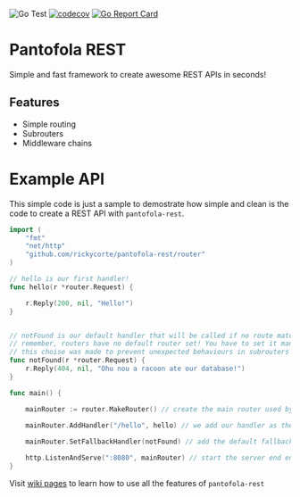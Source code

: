 ![Go Test](https://github.com/rickycorte/pantofola-rest/workflows/Go%20Test/badge.svg)
[![codecov](https://codecov.io/gh/rickycorte/pantofola-rest/branch/master/graph/badge.svg)](https://codecov.io/gh/rickycorte/pantofola-rest)
[![Go Report Card](https://goreportcard.com/badge/github.com/rickycorte/pantofola-rest)](https://goreportcard.com/report/github.com/rickycorte/pantofola-rest)

# Pantofola REST

Simple and fast framework to create awesome REST APIs in seconds!

## Features

- Simple routing
- Subrouters 
- Middleware chains

# Example API

This simple code is just a sample to demostrate how simple and clean is the code to create a REST API with `pantofola-rest`.


```go
import (
	"fmt"
	"net/http"
	"github.com/rickycorte/pantofola-rest/router"
)

// hello is our first handler!
func hello(r *router.Request) {

	r.Reply(200, nil, "Hello!")
}


// notFound is our default handler that will be called if no route match
// remember, routers have no default router set! You have to set it manually
// this choise was made to prevent unexpected behaviours in subrouters
func notFound(r *router.Request) {
	r.Reply(404, nil, "Ohu nou a racoon ate our database!")
}

func main() {

    mainRouter := router.MakeRouter() // create the main router used by our app
    
    mainRouter.AddHandler("/hello", hello) // we add our handler as the main router

    mainRouter.SetFallbackHandler(notFound) // add the default fallback handler

    http.ListenAndServe(":8080", mainRouter) // start the server end enjoy your REST API!
}

```

Visit [wiki pages](https://github.com/rickycorte/pantofola-rest/wiki) to learn how to use all the features of `pantofola-rest`